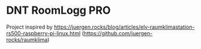 # DNT RoomLogg PRO

Project inspired by https://juergen.rocks/blog/articles/elv-raumklimastation-rs500-raspberry-pi-linux.html (https://github.com/juergen-rocks/raumklima)